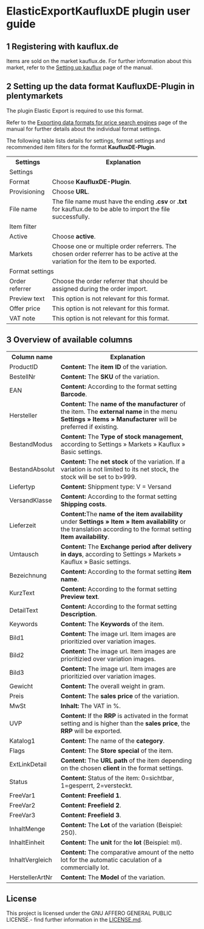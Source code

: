 
# ElasticExportKaufluxDE plugin user guide

<div class="container-toc"></div>

## 1 Registering with kauflux.de

Items are sold on the market kauflux.de. For further information about this market, refer to the [Setting up kauflux](https://www.plentymarkets.eu/handbuch/multi-channel/kauflux/) page of the manual.

## 2 Setting up the data format KaufluxDE-Plugin in plentymarkets

The plugin Elastic Export is required to use this format.

Refer to the [Exporting data formats for price search engines](https://knowledge.plentymarkets.com/en/basics/data-exchange/exporting-data#30) page of the manual for further details about the individual format settings.

The following table lists details for settings, format settings and recommended item filters for the format **KaufluxDE-Plugin**.
<table>
    <tr>
        <th>
            Settings
        </th>
        <th>
            Explanation
        </th>
    </tr>
    <tr>
        <td class="th" colspan="2">
            Settings
        </td>
    </tr>
    <tr>
        <td>
            Format
        </td>
        <td>
            Choose <b>KaufluxDE-Plugin</b>.
        </td>        
    </tr>
    <tr>
        <td>
            Provisioning
        </td>
        <td>
            Choose <b>URL</b>.
        </td>        
    </tr>
    <tr>
        <td>
            File name
        </td>
        <td>
            The file name must have the ending <b>.csv</b> or <b>.txt</b> for kauflux.de to be able to import the file successfully.
        </td>        
    </tr>
    <tr>
        <td class="th" colspan="2">
            Item filter
        </td>
    </tr>
    <tr>
        <td>
            Active
        </td>
        <td>
            Choose <b>active</b>.
        </td>        
    </tr>
    <tr>
        <td>
            Markets
        </td>
        <td>
            Choose one or multiple order referrers. The chosen order referrer has to be active at the variation for the item to be exported.
        </td>        
    </tr>
    <tr>
        <td class="th" colspan="2">
            Format settings
        </td>
    </tr>
    <tr>
        <td>
            Order referrer
        </td>
        <td>
            Choose the order referrer that should be assigned during the order import.
        </td>        
    </tr>
    <tr>
        <td>
            Preview text
        </td>
        <td>
            This option is not relevant for this format.
        </td>        
    </tr>
    <tr>
        <td>
            Offer price
        </td>
        <td>
            This option is not relevant for this format.
        </td>        
    </tr>
    <tr>
        <td>
            VAT note
        </td>
        <td>
            This option is not relevant for this format.
        </td>        
    </tr>
</table>

## 3 Overview of available columns

<table>
    <tr>
        <th>
			Column name
		</th>
		<th>
			Explanation
		</th>
    </tr>
    <tr>
		<td>
			ProductID
		</td>
		<td>
			<b>Content:</b> The <b>item ID</b> of the variation.
		</td>        
	</tr>
    <tr>
		<td>
			BestellNr
		</td>
		<td>
			<b>Content:</b> The <b>SKU</b> of the variation.
		</td>        
	</tr>
	<tr>
		<td>
			EAN
		</td>
		<td>
			<b>Content:</b> According to the format setting <b>Barcode</b>.
		</td>        
	</tr>
	<tr>
		<td>
			Hersteller
		</td>
		<td>
			<b>Content:</b> The <b>name of the manufacturer</b> of the item. The <b>external name</b> in the menu <b>Settings » Items » Manufacturer</b> will be preferred if existing.
		</td>        
	</tr>
	<tr>
		<td>
			BestandModus
		</td>
		<td>
			<b>Content:</b> The <b>Type of stock management</b>, according to Settings » Markets » Kauflux » Basic settings.
		</td>        
	</tr>
	<tr>
		<td>
			BestandAbsolut
		</td>
		<td>
			<b>Content:</b> The <b>net stock</b> of the variation. If a variation is not limited to its net stock, the stock will be set to b>999</b>.
		</td>        
	</tr>
	<tr>
		<td>
			Liefertyp
		</td>
		<td>
			<b>Content:</b> Shippment type:	V = Versand
		</td>
	</tr>
	<tr>
		<td>
			VersandKlasse
		</td>
		<td>
			<b>Content:</b> According to the format setting <b>Shipping costs</b>.
		</td>        
	</tr>
	<tr>
		<td>
			Lieferzeit
		</td>
		<td>
			<b>Content:</b>The <b>name of the item availability</b> under <b>Settings » Item » Item availability</b> or the translation according to the format setting <b>Item availability</b>.
		</td>        
	</tr>
	<tr>
		<td>
			Umtausch
		</td>
		<td>
			<b>Content:</b> The <b>Exchange period after delivery in days</b>, according to Settings » Markets » Kauflux » Basic settings.
		</td>        
	</tr>
	<tr>
		<td>
			Bezeichnung
		</td>
		<td>
			<b>Content:</b> According to the format setting <b>item name</b>.
		</td>        
	</tr>
	<tr>
		<td>
			KurzText
		</td>
		<td>
			<b>Content:</b> According to the format setting <b>Preview text</b>.
		</td>        
	</tr>
	<tr>
		<td>
			DetailText
		</td>
		<td>
			<b>Content:</b> According to the format setting <b>Description</b>.
		</td>        
	</tr>
	<tr>
		<td>
			Keywords
		</td>
		<td>
			<b>Content:</b> The <b>Keywords</b> of the item.
		</td>        
	</tr>
	<tr>
		<td>
			Bild1
		</td>
		<td>
			<b>Content:</b> The image url. Item images are prioritizied over variation images.
		</td>        
	</tr>
	<tr>
		<td>
			Bild2
		</td>
		<td>
			<b>Content:</b> The image url. Item images are prioritizied over variation images.
		</td>        
	</tr>
	<tr>
		<td>
			Bild3
		</td>
		<td>
			<b>Content:</b> The image url. Item images are prioritizied over variation images.
		</td>        
	</tr>
	<tr>
		<td>
			Gewicht
		</td>
		<td>
			<b>Content:</b> The overall weight in gram.
		</td>        
	</tr>
	<tr>
		<td>
			Preis
		</td>
		<td>
			<b>Content:</b> The <b>sales price</b> of the variation.
		</td>        
	</tr>
	<tr>
		<td>
			MwSt
		</td>
		<td>
			<b>Inhalt:</b> The VAT in %.
		</td>        
	</tr>
	<tr>
		<td>
			UVP
		</td>
		<td>
			<b>Content:</b> If the <b>RRP</b> is activated in the format setting and is higher than the <b>sales price</b>, the <b>RRP</b> will be exported.
		</td>        
	</tr>
	<tr>
		<td>
			Katalog1
		</td>
		<td>
			<b>Content:</b> The name of the <b>category</b>.
		</td>        
	</tr>
	<tr>
		<td>
			Flags
		</td>
		<td>
			<b>Content:</b> The <b>Store special</b> of the item.
		</td>        
	</tr>
	<tr>
		<td>
			ExtLinkDetail
		</td>
		<td>
			<b>Content:</b> The <b>URL path</b> of the item depending on the chosen <b>client</b> in the format settings.
		</td>        
	</tr>
	<tr>
		<td>
			Status
		</td>
		<td>
			<b>Content:</b> Status of the item: 0=sichtbar, 1=gesperrt, 2=versteckt.
		</td>        
	</tr>
	<tr>
		<td>
			FreeVar1
		</td>
		<td>
			<b>Content:</b> <b>Freefield 1</b>.
		</td>        
	</tr>
    <tr>
		<td>
			FreeVar2
		</td>
		<td>
			<b>Content:</b> <b>Freefield 2</b>.
		</td>        
	</tr>
    <tr>
		<td>
			FreeVar3
		</td>
		<td>
			<b>Content:</b> <b>Freefield 3</b>.
		</td>        
	</tr>
	<tr>
		<td>
			InhaltMenge
		</td>
		<td>
			<b>Content:</b> The <b>Lot</b> of the variation (Beispiel: 250).
		</td>        
	</tr>
	<tr>
		<td>
			InhaltEinheit
		</td>
		<td>
			<b>Content:</b> The <b>unit</b> for the <b>lot</b> (Beispiel: ml).
		</td>        
	</tr>
	<tr>
		<td>
			InhaltVergleich
		</td>
		<td>
			<b>Content:</b> The comparative amount of the netto lot for the automatic caculation of a commercially lot.
		</td>        
	</tr>
	<tr>
		<td>
			HerstellerArtNr
		</td>
		<td>
			<b>Content:</b> The <b>Model</b> of the variation.
		</td>        
	</tr>
</table>

## License

This project is licensed under the GNU AFFERO GENERAL PUBLIC LICENSE.- find further information in the [LICENSE.md](https://github.com/plentymarkets/plugin-elastic-export-kauflux-de/blob/master/LICENSE.md).
